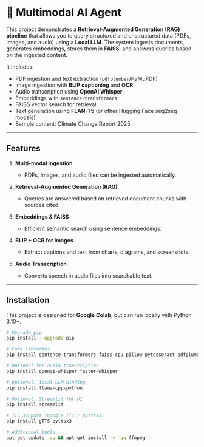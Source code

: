 # 🤖 Multimodal AI Agent

This project demonstrates a **Retrieval-Augmented Generation (RAG) pipeline** that allows you to query structured and unstructured data (PDFs, images, and audio) using a **Local LLM**. The system ingests documents, generates embeddings, stores them in **FAISS**, and answers queries based on the ingested content.  

It includes:

- PDF ingestion and text extraction (`pdfplumber`/PyMuPDF)
- Image ingestion with **BLIP captioning** and **OCR**
- Audio transcription using **OpenAI Whisper**
- Embeddings with `sentence-transformers`
- FAISS vector search for retrieval
- Text generation using **FLAN-T5** (or other Hugging Face seq2seq models)
- Sample content: Climate Change Report 2025

---

## Features

1. **Multi-modal ingestion**  
   - PDFs, images, and audio files can be ingested automatically.

2. **Retrieval-Augmented Generation (RAG)**  
   - Queries are answered based on retrieved document chunks with sources cited.

3. **Embeddings & FAISS**  
   - Efficient semantic search using sentence embeddings.

4. **BLIP + OCR for Images**  
   - Extract captions and text from charts, diagrams, and screenshots.

5. **Audio Transcription**  
   - Converts speech in audio files into searchable text.

---

## Installation

This project is designed for **Google Colab**, but can run locally with Python 3.10+.

```bash
# Upgrade pip
pip install --upgrade pip

# Core libraries
pip install sentence-transformers faiss-cpu pillow pytesseract pdfplumber PyMuPDF transformers accelerate timm

# Optional for audio transcription
pip install openai-whisper faster-whisper

# Optional: local LLM binding
pip install llama-cpp-python

# Optional: Streamlit for UI
pip install streamlit

# TTS support (Google TTS / pyttsx3)
pip install gTTS pyttsx3

# Additional tools
apt-get update -qq && apt-get install -y -qq ffmpeg
